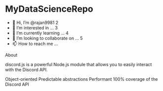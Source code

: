 # MyDataScienceRepo

- 👋 Hi, I’m @rajan9981
2
- 👀 I’m interested in ...
3
- 🌱 I’m currently learning ...
4
- 💞️ I’m looking to collaborate on ...
5
- 📫 How to reach me ...


About

discord.js is a powerful Node.js module that allows you to easily interact with the Discord API.

Object-oriented
Predictable abstractions
Performant
100% coverage of the Discord API
